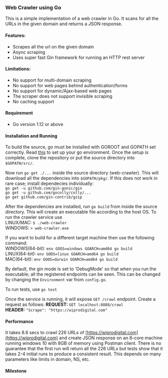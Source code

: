 ### Web Crawler using Go

This is a simple implementation of a web crawler in Go. It scans for all the URLs in the given domain and returns a JSON response.

#### Features:
* Scrapes all the url on the given domain
* Async scraping
* Uses super fast Gin framework for running an HTTP rest server

#### Limitations:
* No support for multi-domain scraping
* No support for web pages behind authentication/forms
* No support for dynamic/Ajax-based web pages
* The scraper does not support invisible scraping
* No caching support

#### Requirement
* Go version 1.12 or above

#### Installation and Running
To build the source, go must be installed with GOROOT and GOPATH set correctly. Read [this](https://golang.org/doc/install) to set up your go environment. Once the setup is complete, clone the repository or put the source directory into `$GOPATH/src/`.

Now run `go get ./...` inside the source directory (web-crawler). This will download all the dependencies into `$GOPATH/pkg/`. If this does not work in rare case; install dependecies individually:<br/>
`go get -u github.com/gin-gonic/gin`<br/>
`go get -u github.com/gocolly/colly/...`<br/>
`go get github.com/gin-contrib/gzip`<br/>

After the dependencies are installed, run `go build` from inside the source directory. This will create an executable file according to the host OS. To run the crawler service use <br/>
LINUX/MAC: `$ ./web-crawler`<br/>
WINDOWS: `> web-crawler.exe`

If you want to build for a different target machine then use the following command:<br/>
WINDOWS(64-bit): `env GOOS=windows GOARCH=amd64 go build`<br/>
LINUX(64-bit):   `env GOOS=linux GOARCH=amd64 go build`<br/>
MAC(64-bit):     `env GOOS=darwin GOARCH=amd64 go build`<br/>

By default, the gin mode is set to 'DebugMode' so that when you run the executable; all the registered endpoints can be seen. This can be changed by changing the `Environment` var from `config.go`.

To run tests, use `go test`

Once the service is running, it will expose `GET /crawl` endpoint. Create a request as follows: 
**REQUEST:** `GET localhost:8888/crawl`<br/>
**HEADER:** `"Scrape": "https://wiprodigital.com"`<br/>

#### Performance
It takes 8.6 secs to crawl 226 URLs of [https://wiprodigital.com](https://wiprodigital.com) and create JSON response on an 8-core machine running windows 10 with 8GB of memory using Postman client.
There is no guarantee that the first run will return all the 226 URLs but tests show that it takes 2-4 initial runs to produce a consistent result. This depends on many parameters like limits in domain, NS, etc.

#### Milestone 